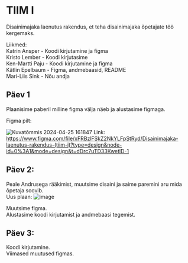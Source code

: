 # TIIM I
Disainimajaka laenutus rakendus, et teha disainimajaka õpetajate töö kergemaks.


Liikmed:  
Katrin Ansper - Koodi kirjutamine ja figma  
Kristo Lember  - Koodi kirjutasime  
Ken-Martti Paju - Koodi kirjutamine ja figma  
Kätlin Epelbaum  - Figma, andmebaasid, README   
Mari-Liis Sink  - Nõu andja 

## Päev 1  
Plaanisime paberil milline figma välja näeb ja alustasime figmaga.  

Figma pilt: 

![Kuvatõmmis 2024-04-25 161847](https://github.com/mariliis01/disainimajaka-laenutus-rakendus/assets/145542776/20e20da9-a175-41eb-845d-223a90a6926c)
Link: 
https://www.figma.com/file/xFRBzlFSkZ2NkYLFpStRyd/Disainimajaka-laenutus-rakendus-(tiim-i)?type=design&node-id=0%3A1&mode=design&t=dDrc7uTD33KwetlD-1
## Päev 2:
Peale Andrusega rääkimist, muutsime disaini ja saime paremini aru mida õpetaja soovib.  
Uus plaan: ![image](https://github.com/mariliis01/disainimajaka-laenutus-rakendus/assets/145542776/23737dfd-a308-4224-9ce7-c3a04a7e4cb4)


Muutsime figma.  
Alustasime koodi kirjutamist ja andmebaasi tegemist. 

## Päev 3:
Koodi kirjutamine.  
Viimased muutused figmas.

